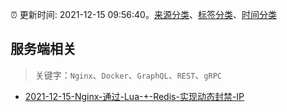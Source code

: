 :alarm_clock: 更新时间: 2021-12-15 09:56:40。[来源分类](../README.md)、[标签分类](../TAGS.md)、[时间分类](../TIMELINE.md)

## 服务端相关


> 关键字：`Nginx`、`Docker`、`GraphQL`、`REST`、`gRPC`



- [2021-12-15-Nginx-通过-Lua-+-Redis-实现动态封禁-IP](https://toutiao.io/k/1zav0z2) 
